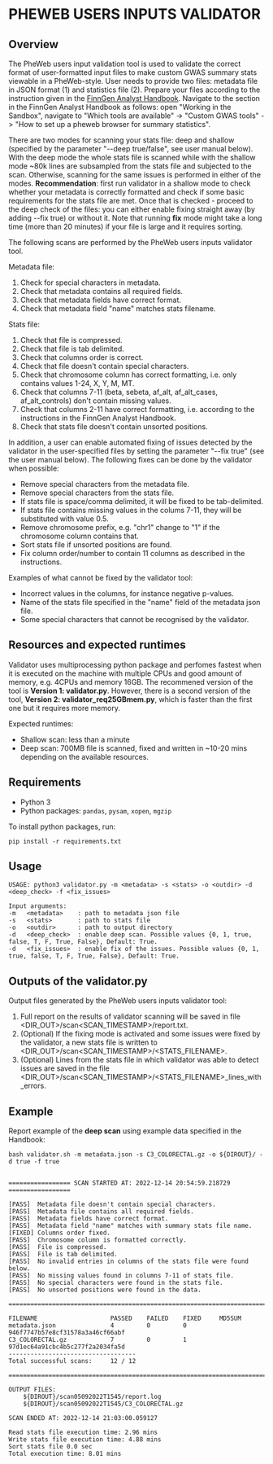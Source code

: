 # PHEWEB USERS INPUTS VALIDATOR

## Overview

The PheWeb users input validation tool is used to validate the correct format of user-formatted input files to make custom GWAS summary stats viewable in a PheWeb-style. User needs to provide two files: metadata file in JSON format (1) and statistics file (2). Prepare your files according to the instruction given in the [FinnGen Analyst Handbook](https://finngen.gitbook.io/finngen-analyst-handbook/working-in-the-sandbox/which-tools-are-available/untitled/how-to-set-up-a-pheweb-browser-for-summary-statistics). Navigate to the section in the FinnGen Analyst Handbook as follows: open "Working in the Sandbox", navigate to "Which tools are available" -> "Custom GWAS tools" -> "How to set up a pheweb browser for summary statistics". 

There are two modes for scanning your stats file: deep and shallow (specified by the parameter "--deep true/false", see user manual below). With the deep mode the whole stats file is scanned while with the shallow mode ~80k lines are subsampled from the stats file and subjected to the scan. Otherwise, scanning for the same issues is performed in either of the modes. **Recommendation**: first run validator in a shallow mode to check whether your metadata is correctly formatted and check if some basic requirements for the stats file are met. Once that is checked - proceed to the deep check of the files: you can either enable fixing straight away (by adding --fix true) or without it. Note that running **fix** mode might take a long time (more than 20 minutes) if your file is large and it requires sorting. 

The following scans are performed by the PheWeb users inputs validator tool.

Metadata file:
1. Check for special characters in metadata.
2. Check that metadata contains all required fields.
3. Check that metadata fields have correct format.
4. Check that metadata field "name" matches stats filename. 

Stats file:
1. Check that file is compressed.
2. Check that file is tab delimited.
3. Check that columns order is correct.
4. Check that file doesn't contain special characters.
5. Check that chromosome column has correct formatting, i.e. only contains values 1-24, X, Y, M, MT.
6. Check that columns 7-11 (beta, sebeta, af_alt, af_alt_cases, af_alt_controls) don't contain missing values.
7. Check that columns 2-11 have correct formatting, i.e. according to the instructions in the FinnGen Analyst Handbook.
8. Check that stats file doesn't contain unsorted positions.


In addition, a user can enable automated fixing of issues detected by the validator in the user-specified files by setting the parameter "--fix true" (see the user manual below). The following fixes can be done by the validator when possible:

- Remove special characters from the metadata file.
- Remove special characters from the stats file.
- If stats file is space/comma delimited, it will be fixed to be tab-delimited.
- If stats file contains missing values in the colums 7-11, they will be substituted with value 0.5.
- Remove chromosome prefix, e.g. "chr1" change to "1" if the chromosome column contains that.
- Sort stats file if unsorted positions are found.
- Fix column order/number to contain 11 columns as described in the instructions.

Examples of what cannot be fixed by the validator tool:
- Incorrect values in the columns, for instance negative p-values.
- Name of the stats file specified in the "name" field of the metadata json file.
- Some special characters that cannot be recognised by the validator.


## Resources and expected runtimes
Validator uses multiprocessing python package and perfomes fastest when it is executed on the machine with multiple CPUs and good amount of memory, e.g. 4CPUs and memory 16GB. The recommened version of the tool is **Version 1: validator.py**. However, there is a second version of the tool, **Version 2: validator_req25GBmem.py**, which is faster than the first one but it requires more memory.

Expected runtimes:
+ Shallow scan: less than a minute
+ Deep scan: 700MB file is scanned, fixed and written in ~10-20 mins depending on the available resources.


## Requirements

+ Python 3
+ Python packages: `pandas`, `pysam`, `xopen`, `mgzip`

To install python packages, run:
```
pip install -r requirements.txt
```

## Usage
```
USAGE: python3 validator.py -m <metadata> -s <stats> -o <outdir> -d <deep_check> -f <fix_issues>

Input arguments:
-m   <metadata>    : path to metadata json file
-s   <stats>       : path to stats file
-o   <outdir>      : path to output directory
-d   <deep_check>  : enable deep scan. Possible values {0, 1, true, false, T, F, True, False}, Default: True.
-d   <fix_issues>  : enable fix of the issues. Possible values {0, 1, true, false, T, F, True, False}, Default: True. 
```

## Outputs of the validator.py

Output files generated by the PheWeb users inputs validator tool:
1. Full report on the results of validator scanning will be saved in file <DIR_OUT>/scan<SCAN_TIMESTAMP>/report.txt.
2. (Optional) If the fixing mode is activated and some issues were fixed by the validator, a new stats file is written to <DIR_OUT>/scan<SCAN_TIMESTAMP>/<STATS_FILENAME>.
3. (Optional) Lines from the stats file in which validator was able to detect issues are saved in the file <DIR_OUT>/scan<SCAN_TIMESTAMP>/<STATS_FILENAME>_lines_with_errors.

## Example

Report example of the **deep scan** using example data specified in the Handbook:
```
bash validator.sh -m metadata.json -s C3_COLORECTAL.gz -o ${DIROUT}/ -d true -f true


================= SCAN STARTED AT: 2022-12-14 20:54:59.218729 =================

[PASS]  Metadata file doesn't contain special characters.
[PASS]  Metadata file contains all required fields.
[PASS]  Metadata fields have correct format.
[PASS]  Metadata field "name" matches with summary stats file name.
[FIXED] Columns order fixed.
[PASS]  Chromosome column is formatted correctly.
[PASS]  File is compressed.
[PASS]  File is tab delimited.
[PASS]  No invalid entries in columns of the stats file were found below.
[PASS]  No missing values found in columns 7-11 of stats file.
[PASS]  No special characters were found in the stats file.
[PASS]  No unsorted positions were found in the data.

================================================================================

FILENAME                    PASSED    FAILED    FIXED     MD5SUM
metadata.json               4         0         0         946f7747b57e8cf31578a3a46cf66abf
C3_COLORECTAL.gz            7         0         1         97d1ec64a91cbc4b5c277f2a2034fa5d
-----------------------------------
Total successful scans:     12 / 12

================================================================================

OUTPUT FILES:
	${DIROUT}/scan05092022T1545/report.log
	${DIROUT}/scan05092022T1545/C3_COLORECTAL.gz

SCAN ENDED AT: 2022-12-14 21:03:00.059127

Read stats file execution time: 2.96 mins
Write stats file execution time: 4.88 mins
Sort stats file 0.0 sec
Total execution time: 8.01 mins

```